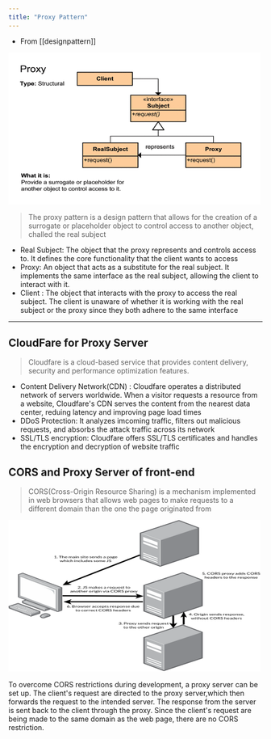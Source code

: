 ```yaml
---
title: "Proxy Pattern"
---
```


- From [[designpattern]]

<img src="../assets/proxypattern.png" width="500vw" height=300vw>

> The proxy pattern is a design pattern that allows for the creation of a surrogate or placeholder object to control access to another object, challed the real subject
- Real Subject: The object that the proxy represents and controls access to. It defines the core functionality that the client wants to access
- Proxy: An object that acts as a substitute for the real subject. It implements the same interface as the real subject, allowing the client to interact with it.
- Client : The object that interacts with the proxy to access the real subject. The client is unaware of whether it is working with the real subject or the proxy since they both adhere to the same interface

<hr>

## CloudFare for Proxy Server
> Cloudfare is a cloud-based service that provides content delivery, security and performance optimization features.
- Content Delivery Network(CDN) : Cloudfare operates a distributed network of servers worldwide. When a visitor requests a resource from a website, Cloudfare's CDN serves the content from the nearest data center, reduing latency and improving page load times
- DDoS Protection: It analyzes imcoming traffic, filters out malicious requests, and absorbs the attack traffic across its network
- SSL/TLS encryption: Cloudfare offers SSL/TLS certificates and handles the encryption and decryption of website traffic

## CORS and Proxy Server of front-end
>CORS(Cross-Origin Resource Sharing) is a mechanism implemented in web browsers that allows web pages to make requests to a different domain than the one the page originated from

<img src="../assets/corsproxy.png" width=500vw height=300vw>

To overcome CORS restrictions during development, a proxy server can be set up. The client's request are directed to the proxy server,which then forwards the request to the intended server. The response from the server is sent back to the client through the proxy. Since the client's request are being made to the same domain as the web page, there are no CORS restriction.